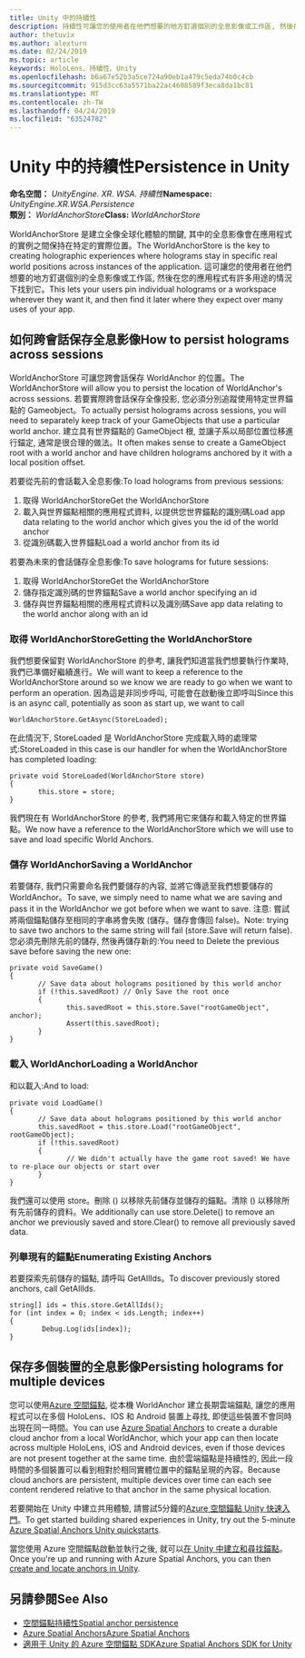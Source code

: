 ```yaml
---
title: Unity 中的持續性
description: 持續性可讓您的使用者在他們想要的地方釘選個別的全息影像或工作區, 然後在您的應用程式有許多使用方式之後, 再尋找它。
author: thetuvix
ms.author: alexturn
ms.date: 02/24/2019
ms.topic: article
keywords: HoloLens、持續性、Unity
ms.openlocfilehash: b6a67e52b3a5ce724a90eb1a479c5eda74b0c4cb
ms.sourcegitcommit: 915d3cc63a5571ba22ac4608589f3eca8da1bc81
ms.translationtype: MT
ms.contentlocale: zh-TW
ms.lasthandoff: 04/24/2019
ms.locfileid: "63524782"
---
```

# <a name="persistence-in-unity"></a><span data-ttu-id="629cd-104">Unity 中的持續性</span><span class="sxs-lookup"><span data-stu-id="629cd-104">Persistence in Unity</span></span>

<span data-ttu-id="629cd-105">**命名空間：** *UnityEngine. XR. WSA. 持續性*</span><span class="sxs-lookup"><span data-stu-id="629cd-105">**Namespace:** *UnityEngine.XR.WSA.Persistence*</span></span><br>
<span data-ttu-id="629cd-106">**類別：** *WorldAnchorStore*</span><span class="sxs-lookup"><span data-stu-id="629cd-106">**Class:** *WorldAnchorStore*</span></span>

<span data-ttu-id="629cd-107">WorldAnchorStore 是建立全像全球化體驗的關鍵, 其中的全息影像會在應用程式的實例之間保持在特定的實際位置。</span><span class="sxs-lookup"><span data-stu-id="629cd-107">The WorldAnchorStore is the key to creating holographic experiences where holograms stay in specific real world positions across instances of the application.</span></span> <span data-ttu-id="629cd-108">這可讓您的使用者在他們想要的地方釘選個別的全息影像或工作區, 然後在您的應用程式有許多用途的情況下找到它。</span><span class="sxs-lookup"><span data-stu-id="629cd-108">This lets your users pin individual holograms or a workspace wherever they want it, and then find it later where they expect over many uses of your app.</span></span>

## <a name="how-to-persist-holograms-across-sessions"></a><span data-ttu-id="629cd-109">如何跨會話保存全息影像</span><span class="sxs-lookup"><span data-stu-id="629cd-109">How to persist holograms across sessions</span></span>

<span data-ttu-id="629cd-110">WorldAnchorStore 可讓您跨會話保存 WorldAnchor 的位置。</span><span class="sxs-lookup"><span data-stu-id="629cd-110">The WorldAnchorStore will allow you to persist the location of WorldAnchor's across sessions.</span></span> <span data-ttu-id="629cd-111">若要實際跨會話保存全像投影, 您必須分別追蹤使用特定世界錨點的 Gameobject。</span><span class="sxs-lookup"><span data-stu-id="629cd-111">To actually persist holograms across sessions, you will need to separately keep track of your GameObjects that use a particular world anchor.</span></span> <span data-ttu-id="629cd-112">建立具有世界錨點的 GameObject 根, 並讓子系以局部位置位移進行錨定, 通常是很合理的做法。</span><span class="sxs-lookup"><span data-stu-id="629cd-112">It often makes sense to create a GameObject root with a world anchor and have children holograms anchored by it with a local position offset.</span></span>

<span data-ttu-id="629cd-113">若要從先前的會話載入全息影像:</span><span class="sxs-lookup"><span data-stu-id="629cd-113">To load holograms from previous sessions:</span></span>
1. <span data-ttu-id="629cd-114">取得 WorldAnchorStore</span><span class="sxs-lookup"><span data-stu-id="629cd-114">Get the WorldAnchorStore</span></span>
2. <span data-ttu-id="629cd-115">載入與世界錨點相關的應用程式資料, 以提供您世界錨點的識別碼</span><span class="sxs-lookup"><span data-stu-id="629cd-115">Load app data relating to the world anchor which gives you the id of the world anchor</span></span>
3. <span data-ttu-id="629cd-116">從識別碼載入世界錨點</span><span class="sxs-lookup"><span data-stu-id="629cd-116">Load a world anchor from its id</span></span>

<span data-ttu-id="629cd-117">若要為未來的會話儲存全息影像:</span><span class="sxs-lookup"><span data-stu-id="629cd-117">To save holograms for future sessions:</span></span>
1. <span data-ttu-id="629cd-118">取得 WorldAnchorStore</span><span class="sxs-lookup"><span data-stu-id="629cd-118">Get the WorldAnchorStore</span></span>
2. <span data-ttu-id="629cd-119">儲存指定識別碼的世界錨點</span><span class="sxs-lookup"><span data-stu-id="629cd-119">Save a world anchor specifying an id</span></span>
3. <span data-ttu-id="629cd-120">儲存與世界錨點相關的應用程式資料以及識別碼</span><span class="sxs-lookup"><span data-stu-id="629cd-120">Save app data relating to the world anchor along with an id</span></span>

### <a name="getting-the-worldanchorstore"></a><span data-ttu-id="629cd-121">取得 WorldAnchorStore</span><span class="sxs-lookup"><span data-stu-id="629cd-121">Getting the WorldAnchorStore</span></span>

<span data-ttu-id="629cd-122">我們想要保留對 WorldAnchorStore 的參考, 讓我們知道當我們想要執行作業時, 我們已準備好繼續進行。</span><span class="sxs-lookup"><span data-stu-id="629cd-122">We will want to keep a reference to the WorldAnchorStore around so we know we are ready to go when we want to perform an operation.</span></span> <span data-ttu-id="629cd-123">因為這是非同步呼叫, 可能會在啟動後立即呼叫</span><span class="sxs-lookup"><span data-stu-id="629cd-123">Since this is an async call, potentially as soon as start up, we want to call</span></span>

```
WorldAnchorStore.GetAsync(StoreLoaded);
```

<span data-ttu-id="629cd-124">在此情況下, StoreLoaded 是 WorldAnchorStore 完成載入時的處理常式:</span><span class="sxs-lookup"><span data-stu-id="629cd-124">StoreLoaded in this case is our handler for when the WorldAnchorStore has completed loading:</span></span>

```
private void StoreLoaded(WorldAnchorStore store)
{
       this.store = store;
}
```

<span data-ttu-id="629cd-125">我們現在有 WorldAnchorStore 的參考, 我們將用它來儲存和載入特定的世界錨點。</span><span class="sxs-lookup"><span data-stu-id="629cd-125">We now have a reference to the WorldAnchorStore which we will use to save and load specific World Anchors.</span></span>

### <a name="saving-a-worldanchor"></a><span data-ttu-id="629cd-126">儲存 WorldAnchor</span><span class="sxs-lookup"><span data-stu-id="629cd-126">Saving a WorldAnchor</span></span>

<span data-ttu-id="629cd-127">若要儲存, 我們只需要命名我們要儲存的內容, 並將它傳遞至我們想要儲存的 WorldAnchor。</span><span class="sxs-lookup"><span data-stu-id="629cd-127">To save, we simply need to name what we are saving and pass it in the WorldAnchor we got before when we want to save.</span></span> <span data-ttu-id="629cd-128">注意: 嘗試將兩個錨點儲存至相同的字串將會失敗 (儲存。儲存會傳回 false)。</span><span class="sxs-lookup"><span data-stu-id="629cd-128">Note: trying to save two anchors to the same string will fail (store.Save will return false).</span></span> <span data-ttu-id="629cd-129">您必須先刪除先前的儲存, 然後再儲存新的:</span><span class="sxs-lookup"><span data-stu-id="629cd-129">You need to Delete the previous save before saving the new one:</span></span>

```
private void SaveGame()
{
       // Save data about holograms positioned by this world anchor
       if (!this.savedRoot) // Only Save the root once
       {
              this.savedRoot = this.store.Save("rootGameObject", anchor);
              Assert(this.savedRoot);
       }
}
```

### <a name="loading-a-worldanchor"></a><span data-ttu-id="629cd-130">載入 WorldAnchor</span><span class="sxs-lookup"><span data-stu-id="629cd-130">Loading a WorldAnchor</span></span>

<span data-ttu-id="629cd-131">和以載入:</span><span class="sxs-lookup"><span data-stu-id="629cd-131">And to load:</span></span>

```
private void LoadGame()
{
       // Save data about holograms positioned by this world anchor
       this.savedRoot = this.store.Load("rootGameObject", rootGameObject);
       if (!this.savedRoot)
       {
              // We didn't actually have the game root saved! We have to re-place our objects or start over
       }
}
```

<span data-ttu-id="629cd-132">我們還可以使用 store。刪除 () 以移除先前儲存並儲存的錨點。清除 () 以移除所有先前儲存的資料。</span><span class="sxs-lookup"><span data-stu-id="629cd-132">We additionally can use store.Delete() to remove an anchor we previously saved and store.Clear() to remove all previously saved data.</span></span>

### <a name="enumerating-existing-anchors"></a><span data-ttu-id="629cd-133">列舉現有的錨點</span><span class="sxs-lookup"><span data-stu-id="629cd-133">Enumerating Existing Anchors</span></span>

<span data-ttu-id="629cd-134">若要探索先前儲存的錨點, 請呼叫 GetAllIds。</span><span class="sxs-lookup"><span data-stu-id="629cd-134">To discover previously stored anchors, call GetAllIds.</span></span>

```
string[] ids = this.store.GetAllIds();
for (int index = 0; index < ids.Length; index++)
{
        Debug.Log(ids[index]);
}
```

## <a name="persisting-holograms-for-multiple-devices"></a><span data-ttu-id="629cd-135">保存多個裝置的全息影像</span><span class="sxs-lookup"><span data-stu-id="629cd-135">Persisting holograms for multiple devices</span></span>

<span data-ttu-id="629cd-136">您可以使用<a href="https://docs.microsoft.com/azure/spatial-anchors/overview" target="_blank">Azure 空間錨點</a>, 從本機 WorldAnchor 建立長期雲端錨點, 讓您的應用程式可以在多個 HoloLens、IOS 和 Android 裝置上尋找, 即使這些裝置不會同時出現在同一時間。</span><span class="sxs-lookup"><span data-stu-id="629cd-136">You can use <a href="https://docs.microsoft.com/azure/spatial-anchors/overview" target="_blank">Azure Spatial Anchors</a> to create a durable cloud anchor from a local WorldAnchor, which your app can then locate across multiple HoloLens, iOS and Android devices, even if those devices are not present together at the same time.</span></span>  <span data-ttu-id="629cd-137">由於雲端錨點是持續性的, 因此一段時間的多個裝置可以看到相對於相同實體位置中的錨點呈現的內容。</span><span class="sxs-lookup"><span data-stu-id="629cd-137">Because cloud anchors are persistent, multiple devices over time can each see content rendered relative to that anchor in the same physical location.</span></span>

<span data-ttu-id="629cd-138">若要開始在 Unity 中建立共用體驗, 請嘗試5分鐘的<a href="https://docs.microsoft.com/azure/spatial-anchors/unity-overview" target="_blank">Azure 空間錨點 Unity 快速入門</a>。</span><span class="sxs-lookup"><span data-stu-id="629cd-138">To get started building shared experiences in Unity, try out the 5-minute <a href="https://docs.microsoft.com/azure/spatial-anchors/unity-overview" target="_blank">Azure Spatial Anchors Unity quickstarts</a>.</span></span>

<span data-ttu-id="629cd-139">當您使用 Azure 空間錨點啟動並執行之後, 就可以<a href="https://docs.microsoft.com/azure/spatial-anchors/concepts/create-locate-anchors-unity" target="_blank">在 Unity 中建立和尋找錨點</a>。</span><span class="sxs-lookup"><span data-stu-id="629cd-139">Once you're up and running with Azure Spatial Anchors, you can then <a href="https://docs.microsoft.com/azure/spatial-anchors/concepts/create-locate-anchors-unity" target="_blank">create and locate anchors in Unity</a>.</span></span>

## <a name="see-also"></a><span data-ttu-id="629cd-140">另請參閱</span><span class="sxs-lookup"><span data-stu-id="629cd-140">See Also</span></span>
* [<span data-ttu-id="629cd-141">空間錨點持續性</span><span class="sxs-lookup"><span data-stu-id="629cd-141">Spatial anchor persistence</span></span>](coordinate-systems.md#spatial-anchor-persistence)
* <span data-ttu-id="629cd-142"><a href="https://docs.microsoft.com/azure/spatial-anchors" target="_blank">Azure Spatial Anchors</a></span><span class="sxs-lookup"><span data-stu-id="629cd-142"><a href="https://docs.microsoft.com/azure/spatial-anchors" target="_blank">Azure Spatial Anchors</a></span></span>
* <span data-ttu-id="629cd-143"><a href="https://docs.microsoft.com/dotnet/api/Microsoft.Azure.SpatialAnchors" target="_blank">適用于 Unity 的 Azure 空間錨點 SDK</a></span><span class="sxs-lookup"><span data-stu-id="629cd-143"><a href="https://docs.microsoft.com/dotnet/api/Microsoft.Azure.SpatialAnchors" target="_blank">Azure Spatial Anchors SDK for Unity</a></span></span>
